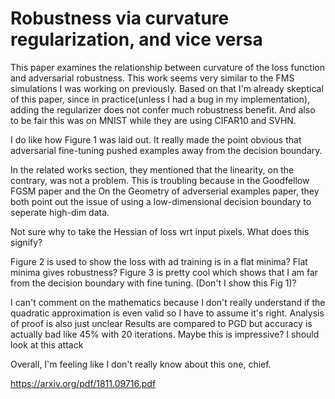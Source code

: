 # Robustness via curvature regularization, and vice versa

This paper examines the relationship between curvature of the loss function and adversarial robustness. This work seems very similar to the FMS simulations I was working on previously. Based on that I'm already skeptical of this paper, since in practice(unless I had a bug in my implementation), adding the regularizer does not confer much robustness benefit. And also to be fair this was on MNIST while they are using CIFAR10 and SVHN.

I do like how Figure 1 was laid out. It really made the point obvious that adversarial fine-tuning pushed examples away from the decision boundary.

In the related works section, they mentioned that the linearity, on the contrary, was not a problem. This is troubling because in the Goodfellow FGSM paper and the On the Geometry of adverserial examples paper, they both point out the issue of using a low-dimensional decision boundary to seperate high-dim data.

Not sure why to take the Hessian of loss wrt input pixels. What does this signify? 

Figure 2 is used to show the loss with ad training is in a flat minima? Flat minima gives robustness?
Figure 3 is pretty cool which shows that I am far from the decision boundary with fine tuning. (Don't I show this Fig 1)?

I can't comment on the mathematics because I don't really understand if the quadratic approximation is even valid so I have to assume it's right. Analysis of proof is also just unclear
Results are compared to PGD but accuracy is actually bad like 45% with 20 iterations. Maybe this is impressive? I should look at this attack

Overall, I'm feeling like I don't really know about this one, chief. 

https://arxiv.org/pdf/1811.09716.pdf
